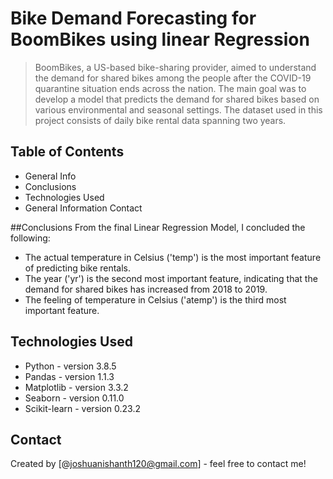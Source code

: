 # Bike Demand Forecasting for BoomBikes using linear Regression
>BoomBikes, a US-based bike-sharing provider, aimed to understand the demand for shared bikes among the people after the COVID-19 quarantine situation ends across the nation. The main goal was to develop a model that predicts the demand for shared bikes based on various environmental and seasonal settings. The dataset used in this project consists of daily bike rental data spanning two years.

## Table of Contents
*	General Info
*	Conclusions
*	Technologies Used
*	General Information Contact


##Conclusions
From the final Linear Regression Model, I concluded the following:

- The actual temperature in Celsius ('temp') is the most important feature of predicting bike rentals.
- The year ('yr') is the second most important feature, indicating that the demand for shared bikes has increased from 2018 to 2019.
- The feeling of temperature in Celsius ('atemp') is the third most important feature.


## Technologies Used
- Python - version 3.8.5
- Pandas - version 1.1.3
- Matplotlib - version 3.3.2
- Seaborn - version 0.11.0
- Scikit-learn - version 0.23.2


## Contact
Created by [@joshuanishanth120@gmail.com] - feel free to contact me!

